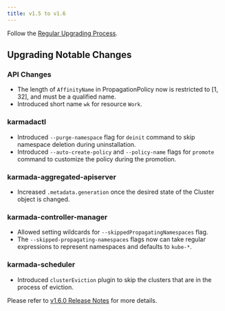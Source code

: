 ```yaml
---
title: v1.5 to v1.6
---
```


Follow the [Regular Upgrading Process](./README.md).

## Upgrading Notable Changes

### API Changes

* The length of `AffinityName` in PropagationPolicy now is restricted to [1, 32], and must be a qualified name.
* Introduced short name `wk` for resource `Work`.

### karmadactl

* Introduced `--purge-namespace` flag for `deinit` command to skip namespace deletion during uninstallation.
* Introduced `--auto-create-policy` and `--policy-name` flags for `promote` command to customize the policy during the promotion.

### karmada-aggregated-apiserver

* Increased `.metadata.generation` once the desired state of the Cluster object is changed.

### karmada-controller-manager

* Allowed setting wildcards for `--skippedPropagatingNamespaces` flag.
* The `--skipped-propagating-namespaces` flags now can take regular expressions to represent namespaces and defaults to `kube-*`.

### karmada-scheduler

* Introduced `clusterEviction` plugin to skip the clusters that are in the process of eviction.

Please refer to [v1.6.0 Release Notes](https://github.com/karmada-io/karmada/releases/tag/v1.6.0) for more details.
